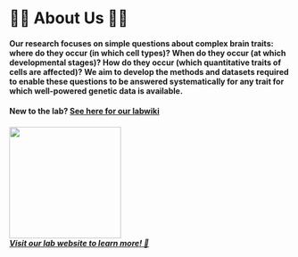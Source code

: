 
<div align="left">
  <h1> 🧠🧬 About Us 🧬🧠 </h1>

  <h4 align="left">
    Our research focuses on simple questions about complex brain traits: where do they occur (in which cell types)? When do they occur (at which developmental stages)? How do they occur (which quantitative traits of cells are affected)? We aim to develop the methods and datasets required to enable these questions to be answered systematically for any trait for which well-powered genetic data is available.
  </h4>

  <h4>New to the lab? <a href='https://github.com/neurogenomics/labwiki/wiki'>See here for our labwiki</a></h4>
  <h5> 
    <img src='https://i.pinimg.com/originals/84/14/0d/84140d6de93311fb07ccbc6f7214aa7e.gif' height=200px>
    <br>
    <a href='https://www.neurogenomics.co.uk/'>Visit our lab website to learn more! 🔗</a> 
  </h5>
</div>
